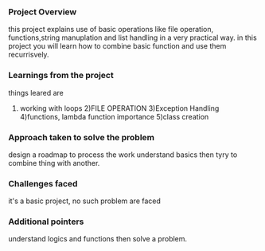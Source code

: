 ### Project Overview

 this project explains use of basic operations like file operation, functions,string manuplation and list handling in a very practical way.
in this project you will learn how to combine basic function and use them recurrisvely.


### Learnings from the project

 things leared are
1) working with loops
2)FILE OPERATION
3)Exception Handling
4)functions, lambda function importance
5)class creation


### Approach taken to solve the problem

 design a roadmap to process the work 
understand basics then tyry to combine thing with another.


### Challenges faced

 it's a basic project, no such problem are faced 


### Additional pointers

 understand logics and functions then solve a problem.


